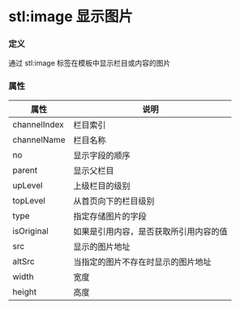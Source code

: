 ﻿# stl:image 显示图片


### 定义

通过 stl:image 标签在模板中显示栏目或内容的图片

### 属性

属性  | 说明
------  | ------
channelIndex | 栏目索引
channelName | 栏目名称
no | 显示字段的顺序
parent | 显示父栏目
upLevel | 上级栏目的级别
topLevel | 从首页向下的栏目级别
type | 指定存储图片的字段
isOriginal | 如果是引用内容，是否获取所引用内容的值
src | 显示的图片地址
altSrc | 当指定的图片不存在时显示的图片地址
width | 宽度
height | 高度